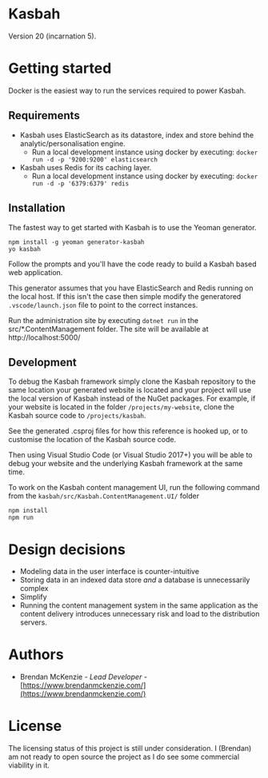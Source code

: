 # Kasbah

Version 20 (incarnation 5).

# Getting started

Docker is the easiest way to run the services required to power Kasbah.

## Requirements

 * Kasbah uses ElasticSearch as its datastore, index and store behind the analytic/personalisation engine.
    * Run a local development instance using docker by executing: `docker run -d -p '9200:9200' elasticsearch`
 * Kasbah uses Redis for its caching layer.
    * Run a local development instance using docker by executing: `docker run -d -p '6379:6379' redis`

## Installation

The fastest way to get started with Kasbah is to use the Yeoman generator.

    npm install -g yeoman generator-kasbah
    yo kasbah

Follow the prompts and you'll have the code ready to build a Kasbah based web application.

This generator assumes that you have ElasticSearch and Redis running on the local host.  If this isn't the case then simple modify the generatored `.vscode/launch.json` file to point to the correct instances.

Run the administration site by executing `dotnet run` in the src/*.ContentManagement folder.  The site will be available at http://localhost:5000/

## Development

To debug the Kasbah framework simply clone the Kasbah repository to the same location your generated website is located and your project will use the local version of Kasbah instead of the NuGet packages.  For example, if your website is located in the folder `/projects/my-website`, clone the Kasbah source code to `/projects/kasbah`.

See the generated .csproj files for how this reference is hooked up, or to customise the location of the Kasbah source code.

Then using Visual Studio Code (or Visual Studio 2017+) you will be able to debug your website and the underlying Kasbah framework at the same time.

To work on the Kasbah content management UI, run the following command from the `kasbah/src/Kasbah.ContentManagement.UI/` folder

    npm install
    npm run

# Design decisions

 * Modeling data in the user interface is counter-intuitive
 * Storing data in an indexed data store _and_ a database is unnecessarily complex
 * Simplify
 * Running the content management system in the same application as the content delivery
   introduces unnecessary risk and load to the distribution servers.

# Authors

 * Brendan McKenzie - *Lead Developer* - [https://www.brendanmckenzie.com/](https://www.brendanmckenzie.com/)

# License

The licensing status of this project is still under consideration.  I (Brendan) am not ready to open source the project as I do see some commercial viability in it.
